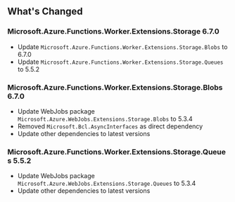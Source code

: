 ## What's Changed

<!-- Please add your release notes in the following format:
- My change description (#PR/#issue)
-->

### Microsoft.Azure.Functions.Worker.Extensions.Storage 6.7.0

- Update `Microsoft.Azure.Functions.Worker.Extensions.Storage.Blobs` to 6.7.0
- Update `Microsoft.Azure.Functions.Worker.Extensions.Storage.Queues` to 5.5.2

### Microsoft.Azure.Functions.Worker.Extensions.Storage.Blobs 6.7.0

- Update WebJobs package `Microsoft.Azure.WebJobs.Extensions.Storage.Blobs` to 5.3.4
- Removed `Microsoft.Bcl.AsyncInterfaces` as direct dependency
- Update other dependencies to latest versions


### Microsoft.Azure.Functions.Worker.Extensions.Storage.Queues 5.5.2

- Update WebJobs package `Microsoft.Azure.WebJobs.Extensions.Storage.Queues` to 5.3.4
- Update other dependencies to latest versions

